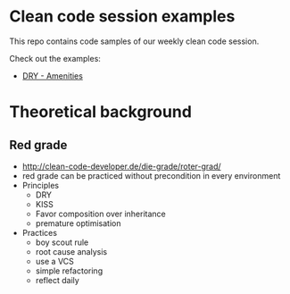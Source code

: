 # Clean code session examples

This repo contains code samples of our weekly clean code session.

Check out the examples:
- [DRY - Amenities](DRY/Amenities)


# Theoretical background

## Red grade
- http://clean-code-developer.de/die-grade/roter-grad/
- red grade can be practiced without precondition in every environment
- Principles
    - DRY
    - KISS
    - Favor composition over inheritance
    - premature optimisation
- Practices
    - boy scout rule
    - root cause analysis
    - use a VCS
    - simple refactoring
    - reflect daily
